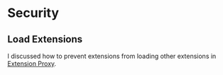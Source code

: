 # Security

## Load Extensions

I discussed how to prevent extensions from loading other extensions in [Extension Proxy](./extension-proxy.md).
